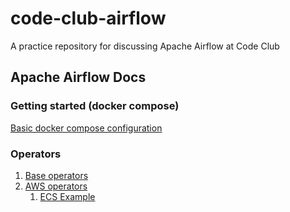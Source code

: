 # code-club-airflow
A practice repository for discussing Apache Airflow at Code Club

## Apache Airflow Docs

### Getting started (docker compose)

[Basic docker compose configuration](https://airflow.apache.org/docs/apache-airflow/stable/start/docker.html)

### Operators

1. [Base operators](https://airflow.apache.org/docs/apache-airflow/stable/operators-and-hooks-ref.html)
1. [AWS operators](https://airflow.apache.org/docs/apache-airflow-providers-amazon/stable/operators/index.html)
    1. [ECS Example](https://airflow.apache.org/docs/apache-airflow-providers-amazon/stable/operators/ecs.html)